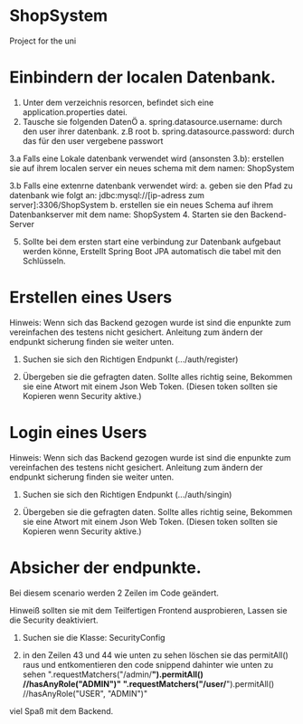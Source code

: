 # ShopSystem
Project for the uni

# Einbindern der localen Datenbank.
1. Unter dem verzeichnis resorcen, befindet sich eine application.properties datei.
2. Tausche sie folgenden DatenÖ
     a. spring.datasource.username: durch den user ihrer datenbank. z.B root
     b. spring.datasource.password: durch das für den user vergebene passwort

3.a Falls eine Lokale datenbank verwendet wird (ansonsten 3.b):
    erstellen sie auf ihrem localen server ein neues schema mit dem namen: ShopSystem
    
3.b Falls eine extenrne datenbank verwendet wird:
     a. geben sie den Pfad zu datenbank wie folgt an: jdbc:mysql://[ip-adress zum server]:3306/ShopSystem
     b. erstellen sie ein neues Schema auf ihrem Datenbankserver mit dem name: ShopSystem
4. Starten sie den Backend-Server

5. Sollte bei dem ersten start eine verbindung zur Datenbank aufgebaut werden könne,
   Erstellt Spring Boot JPA automatisch die tabel mit den Schlüsseln.


# Erstellen eines Users
Hinweis: Wenn sich das Backend gezogen wurde ist sind die enpunkte zum vereinfachen des testens nicht gesichert. 
Anleitung zum ändern der endpunkt sicherung finden sie weiter unten.
1. Suchen sie sich den Richtigen Endpunkt (.../auth/register)
   
2. Übergeben sie die gefragten daten. Sollte alles richtig seine, Bekommen sie eine Atwort mit einem Json Web Token.
   (Diesen token sollten sie Kopieren wenn Security aktive.)


# Login eines Users
Hinweis: Wenn sich das Backend gezogen wurde ist sind die enpunkte zum vereinfachen des testens nicht gesichert. 
Anleitung zum ändern der endpunkt sicherung finden sie weiter unten.
1. Suchen sie sich den Richtigen Endpunkt (.../auth/singin)

2. Übergeben sie die gefragten daten. Sollte alles richtig seine, Bekommen sie eine Atwort mit einem Json Web Token.
   (Diesen token sollten sie Kopieren wenn Security aktive.)


# Absicher der endpunkte.
Bei diesem scenario werden 2 Zeilen im Code geändert.

Hinweiß sollten sie mit dem Teilfertigen Frontend ausprobieren, Lassen sie die Security deaktiviert.

1. Suchen sie die Klasse: SecurityConfig

2. in den Zeilen 43 und 44 wie unten zu sehen löschen sie das permitAll() raus und entkomentieren den code snippend dahinter wie unten zu sehen
       ".requestMatchers("/admin/**").permitAll()  //hasAnyRole("ADMIN")"
       ".requestMatchers("/user/**").permitAll()  //hasAnyRole("USER", "ADMIN")"

viel Spaß mit dem Backend.
